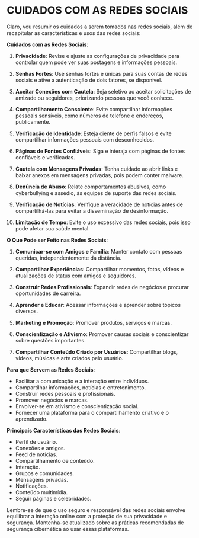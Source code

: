 # CUIDADOS COM AS REDES SOCIAIS
Claro, vou resumir os cuidados a serem tomados nas redes sociais, além de recapitular as características e usos das redes sociais:

**Cuidados com as Redes Sociais**:

1. **Privacidade**: Revise e ajuste as configurações de privacidade para controlar quem pode ver suas postagens e informações pessoais.

2. **Senhas Fortes**: Use senhas fortes e únicas para suas contas de redes sociais e ative a autenticação de dois fatores, se disponível.

3. **Aceitar Conexões com Cautela**: Seja seletivo ao aceitar solicitações de amizade ou seguidores, priorizando pessoas que você conhece.

4. **Compartilhamento Consciente**: Evite compartilhar informações pessoais sensíveis, como números de telefone e endereços, publicamente.

5. **Verificação de Identidade**: Esteja ciente de perfis falsos e evite compartilhar informações pessoais com desconhecidos.

6. **Páginas de Fontes Confiáveis**: Siga e interaja com páginas de fontes confiáveis e verificadas.

7. **Cautela com Mensagens Privadas**: Tenha cuidado ao abrir links e baixar anexos em mensagens privadas, pois podem conter malware.

8. **Denúncia de Abuso**: Relate comportamentos abusivos, como cyberbullying e assédio, às equipes de suporte das redes sociais.

9. **Verificação de Notícias**: Verifique a veracidade de notícias antes de compartilhá-las para evitar a disseminação de desinformação.

10. **Limitação de Tempo**: Evite o uso excessivo das redes sociais, pois isso pode afetar sua saúde mental.

**O Que Pode ser Feito nas Redes Sociais**:

1. **Comunicar-se com Amigos e Família**: Manter contato com pessoas queridas, independentemente da distância.

2. **Compartilhar Experiências**: Compartilhar momentos, fotos, vídeos e atualizações de status com amigos e seguidores.

3. **Construir Redes Profissionais**: Expandir redes de negócios e procurar oportunidades de carreira.

4. **Aprender e Educar**: Acessar informações e aprender sobre tópicos diversos.

5. **Marketing e Promoção**: Promover produtos, serviços e marcas.

6. **Conscientização e Ativismo**: Promover causas sociais e conscientizar sobre questões importantes.

7. **Compartilhar Conteúdo Criado por Usuários**: Compartilhar blogs, vídeos, músicas e arte criados pelo usuário.

**Para que Servem as Redes Sociais**:

- Facilitar a comunicação e a interação entre indivíduos.
- Compartilhar informações, notícias e entretenimento.
- Construir redes pessoais e profissionais.
- Promover negócios e marcas.
- Envolver-se em ativismo e conscientização social.
- Fornecer uma plataforma para o compartilhamento criativo e o aprendizado.

**Principais Características das Redes Sociais**:

- Perfil de usuário.
- Conexões e amigos.
- Feed de notícias.
- Compartilhamento de conteúdo.
- Interação.
- Grupos e comunidades.
- Mensagens privadas.
- Notificações.
- Conteúdo multimídia.
- Seguir páginas e celebridades.

Lembre-se de que o uso seguro e responsável das redes sociais envolve equilibrar a interação online com a proteção de sua privacidade e segurança. Mantenha-se atualizado sobre as práticas recomendadas de segurança cibernética ao usar essas plataformas.